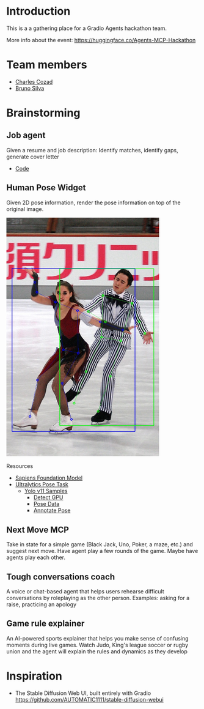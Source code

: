 # Introduction
This is a a gathering place for a Gradio Agents hackathon team.

More info about the event: https://huggingface.co/Agents-MCP-Hackathon

# Team members

- [Charles Cozad](https://github.com/ccozad) 
- [Bruno Silva](https://github.com/brunosilvadev)

# Brainstorming

## Job agent
Given a resume and job description: Identify matches, identify gaps, generate cover letter

 - [Code](/job-agent/)

## Human Pose Widget
Given 2D pose information, render the pose information on top of the original image.

<img src="/images/annotated_image0.jpg" width="400">

Resources
 - [Sapiens Foundation Model](https://www.meta.com/emerging-tech/codec-avatars/sapiens/)
 - [Ultralytics Pose Task](https://docs.ultralytics.com/tasks/pose/)
   - [Yolo v11 Samples](/yolo/)
     - [Detect GPU](/yolo/check_env.py)
     - [Pose Data](/yolo/pose_data.py)
     - [Annotate Pose](/yolo/annotate_pose.py)

## Next Move MCP
Take in state for a simple game (Black Jack, Uno, Poker, a maze, etc.) and suggest next move. Have agent play a few rounds of the game. Maybe have agents play each other.

## Tough conversations coach
A voice or chat-based agent that helps users rehearse difficult conversations by roleplaying as the other person. Examples: asking for a raise, practicing an apology

## Game rule explainer
An AI-powered sports explainer that helps you make sense of confusing moments during live games. Watch Judo, King's league soccer or rugby union and the agent will explain the rules and dynamics as they develop

# Inspiration

 - The Stable Diffusion Web UI, built entirely with Gradio https://github.com/AUTOMATIC1111/stable-diffusion-webui
